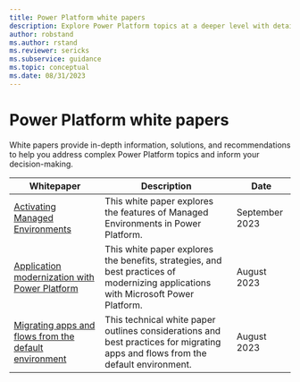 ```yaml
---
title: Power Platform white papers
description: Explore Power Platform topics at a deeper level with detailed white papers.
author: robstand
ms.author: rstand
ms.reviewer: sericks
ms.subservice: guidance
ms.topic: conceptual
ms.date: 08/31/2023
---
```

# Power Platform white papers

White papers provide in-depth information, solutions, and recommendations to help you address complex Power Platform topics and inform your decision-making.

| Whitepaper | Description | Date |
| --- | --- | --- |
| [Activating Managed Environments](managed-environment-activation.md) |This white paper explores the features of Managed Environments in Power Platform. | September 2023 |
| [Application modernization with Power Platform](application-modernization.md) |This white paper explores the benefits, strategies, and best practices of modernizing applications with Microsoft Power Platform. | August 2023 |
| [Migrating apps and flows from the default environment](migrating-from-default-environment.md) |This technical white paper outlines considerations and best practices for migrating apps and flows from the default environment. | August 2023 |